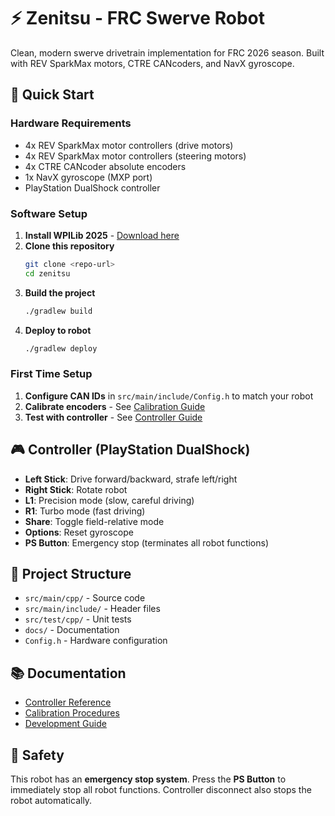 # ⚡ Zenitsu - FRC Swerve Robot

Clean, modern swerve drivetrain implementation for FRC 2026 season. Built with REV SparkMax motors, CTRE CANcoders, and NavX gyroscope.

## 🚀 Quick Start

### Hardware Requirements
- 4x REV SparkMax motor controllers (drive motors)
- 4x REV SparkMax motor controllers (steering motors) 
- 4x CTRE CANcoder absolute encoders
- 1x NavX gyroscope (MXP port)
- PlayStation DualShock controller

### Software Setup
1. **Install WPILib 2025** - [Download here](https://wpilib.org)
2. **Clone this repository**
   ```bash
   git clone <repo-url>
   cd zenitsu
   ```
3. **Build the project**
   ```bash
   ./gradlew build
   ```
4. **Deploy to robot**
   ```bash
   ./gradlew deploy
   ```

### First Time Setup
1. **Configure CAN IDs** in `src/main/include/Config.h` to match your robot
2. **Calibrate encoders** - See [Calibration Guide](docs/calibration.md)
3. **Test with controller** - See [Controller Guide](docs/controller.md)

## 🎮 Controller (PlayStation DualShock)
- **Left Stick**: Drive forward/backward, strafe left/right
- **Right Stick**: Rotate robot
- **L1**: Precision mode (slow, careful driving)
- **R1**: Turbo mode (fast driving)
- **Share**: Toggle field-relative mode
- **Options**: Reset gyroscope
- **PS Button**: Emergency stop (terminates all robot functions)

## 📁 Project Structure
- `src/main/cpp/` - Source code
- `src/main/include/` - Header files  
- `src/test/cpp/` - Unit tests
- `docs/` - Documentation
- `Config.h` - Hardware configuration

## 📚 Documentation
- [Controller Reference](docs/controller.md)
- [Calibration Procedures](docs/calibration.md) 
- [Development Guide](docs/development.md)

## 🚨 Safety
This robot has an **emergency stop system**. Press the **PS Button** to immediately stop all robot functions. Controller disconnect also stops the robot automatically.
